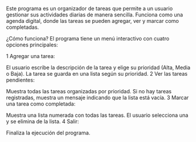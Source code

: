  Este programa es un organizador de tareas que permite a un usuario gestionar sus actividades diarias de manera sencilla. Funciona como una agenda digital, donde las tareas se pueden agregar, ver y marcar como completadas.

¿Cómo funciona?
El programa tiene un menú interactivo con cuatro opciones principales:

1️ Agregar una tarea:

El usuario escribe la descripción de la tarea y elige su prioridad (Alta, Media o Baja).
La tarea se guarda en una lista según su prioridad.
2️ Ver las tareas pendientes:

Muestra todas las tareas organizadas por prioridad.
Si no hay tareas registradas, muestra un mensaje indicando que la lista está vacía.
3️ Marcar una tarea como completada:

Muestra una lista numerada con todas las tareas.
El usuario selecciona una y se elimina de la lista.
4️ Salir:

Finaliza la ejecución del programa.
